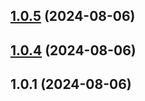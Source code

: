## [1.0.5](https://github.com/immortalts/HyperSmart/compare/v1.0.4...v1.0.5) (2024-08-06)



## [1.0.4](https://github.com/immortalts/HyperSmart/compare/v1.0.1...v1.0.4) (2024-08-06)



## 1.0.1 (2024-08-06)



